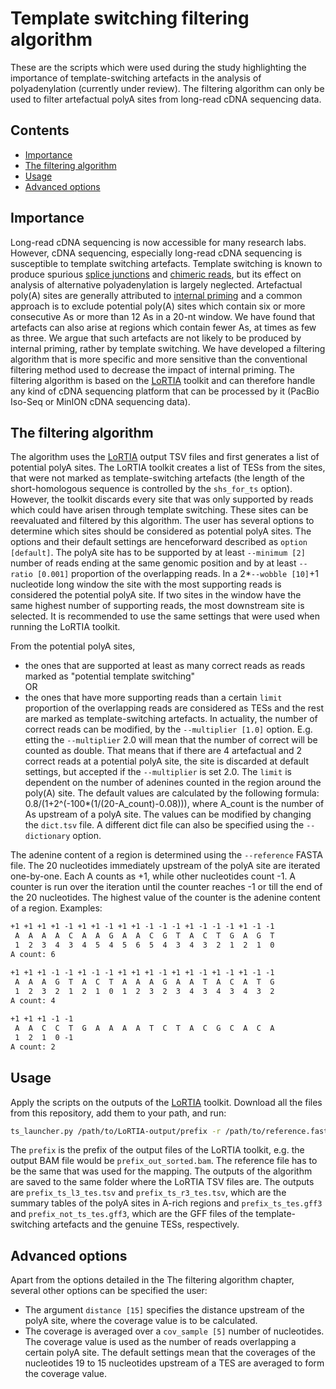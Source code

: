 # Template switching filtering algorithm
These are the scripts which were used during the study highlighting the importance of template-switching artefacts in the analysis of polyadenylation (currently under review).
The filtering algorithm can only be used to filter artefactual polyA sites from long-read cDNA sequencing data.

## Contents

- [Importance](#importance)
- [The filtering algorithm](#algorithm)
- [Usage](#usage)
- [Advanced options](#options)

## <a name="importance"></a>Importance
Long-read cDNA sequencing is now accessible for many research labs. However, cDNA sequencing, especially long-read cDNA sequencing is susceptible to template switching artefacts. Template switching is known to produce spurious [splice junctions] and [chimeric reads], but its effect on analysis of alternative polyadenylation is largely neglected. Artefactual poly(A) sites are generally attributed to [internal priming] and a common approach is to exclude potential poly(A) sites which contain six or more consecutive As or more than 12 As in a 20-nt window. We have found that artefacts can also arise at regions which contain fewer As, at times as few as three. We argue that such artefacts are not likely to be produced by internal priming, rather by template switching. We have developed a filtering algorithm that is more specific and more sensitive than the conventional filtering method used to decrease the impact of internal priming. The filtering algorithm is based on the [LoRTIA] toolkit and can therefore handle any kind of cDNA sequencing platform that can be processed by it (PacBio Iso-Seq or MinION cDNA sequencing data).

## <a name="algorithm"></a>The filtering algorithm
The algorithm uses the [LoRTIA] output TSV files and first generates a list of potential polyA sites. The LoRTIA toolkit creates a list of TESs from the sites, that were not marked as template-switching artefacts (the length of the short-homologous sequence is controlled by the `shs_for_ts` option). However, the toolkit discards every site that was only supported by reads which could have arisen through template switching. These sites can be reevaluated and filtered by this algorithm. The user has several options to determine which sites should be considered as potential polyA sites. The options and their default settings are henceforward described as `option [default]`. The polyA site has to be supported by at least `--minimum [2]` number of reads ending at the same genomic position and by at least `--ratio [0.001]` proportion of the overlapping reads. In a 2*`--wobble [10]`+1 nucleotide long window the site with the most supporting reads is considered the potential polyA site. If two sites in the window have the same highest number of supporting reads, the most downstream site is selected. It is recommended to use the same settings that were used when running the LoRTIA toolkit.

From the potential polyA sites, 
- the ones that are supported at least as many correct reads as reads marked as "potential template switching"  
OR 
- the ones that have more supporting reads than a certain `limit` proportion of the overlapping reads
are considered as TESs and the rest are marked as template-switching artefacts. 
In actuality, the number of correct reads can be modified, by the `--multiplier [1.0]` option. E.g. etting the `--multiplier` 2.0 will mean that the number of correct will be counted as double. That means that if there are 4 artefactual and 2 correct reads at a potential polyA site, the site is discarded at default settings, but accepted if the `--multiplier` is set 2.0. The `limit` is dependent on the number of adenines counted in the region around the poly(A) site. The default values are calculated by the following formula: 0.8/(1+2^(-100*(1/(20-A_count)-0.08))), where A_count is the number of As upstream of a polyA site. The values can be modified by changing the `dict.tsv` file. A different dict file can also be specified using the `--dictionary` option.

The adenine content of a region is determined using the `--reference` FASTA file. The 20 nucleotides immediately upstream of the polyA site are iterated one-by-one. Each A counts as +1, while other nucleotides count -1. A counter is run over the iteration until the counter reaches -1 or till the end of the 20 nucleotides. The highest value of the counter is the adenine content of a region.
Examples:
```txt
+1 +1 +1 +1 -1 +1 +1 -1 +1 +1 -1 -1 -1 +1 -1 -1 -1 +1 -1 -1
 A  A  A  A  C  A  A  G  A  A  C  G  T  A  C  T  G  A  G  T
 1  2  3  4  3  4  5  4  5  6  5  4  3  4  3  2  1  2  1  0
A count: 6

+1 +1 +1 -1 -1 +1 -1 -1 +1 +1 +1 -1 +1 +1 -1 +1 -1 +1 -1 -1
 A  A  A  G  T  A  C  T  A  A  A  G  A  A  T  A  C  A  T  G
 1  2  3  2  1  2  1  0  1  2  3  2  3  4  3  4  3  4  3  2
A count: 4
 
+1 +1 +1 -1 -1 
 A  A  C  C  T  G  A  A  A  A  T  C  T  A  C  G  C  A  C  A
 1  2  1  0 -1
A count: 2
```

## <a name="usage"></a>Usage
Apply the scripts on the outputs of the [LoRTIA] toolkit. 
Download all the files from this repository, add them to your path, and run:
```sh
ts_launcher.py /path/to/LoRTIA-output/prefix -r /path/to/reference.fasta
```
The `prefix` is the prefix of the output files of the LoRTIA toolkit, e.g. the output BAM file would be `prefix_out_sorted.bam`. The reference file has to be the same that was used for the mapping. The outputs of the algorithm are saved to the same folder where the LoRTIA TSV files are. The outputs are `prefix_ts_l3_tes.tsv` and `prefix_ts_r3_tes.tsv`, which are the summary tables of the polyA sites in A-rich regions and `prefix_ts_tes.gff3` and `prefix_not_ts_tes.gff3`, which are the GFF files of the template-switching artefacts and the genuine TESs, respectively.

## <a name="options"></a>Advanced options
Apart from the options detailed in the The filtering algorithm chapter, several other options can be specified the user:
- The argument `distance [15]` specifies the distance upstream of the polyA site, where the coverage value is to be calculated.
- The coverage is averaged over a `cov_sample [5]` number of nucleotides. The coverage value is used as the number of reads overlapping a certain polyA site. The default settings mean that the coverages of the nucleotides 19 to 15 nucleotides upstream of a TES are averaged to form the coverage value.

[LoRTIA]: https://github.com/zsolt-balazs/LoRTIA
[splice junctions]: https://www.sciencedirect.com/science/article/pii/S0888754305003770
[chimeric reads]: https://journals.plos.org/plosone/article?id=10.1371/journal.pone.0012271
[internal priming]: https://www.pnas.org/content/99/9/6152
